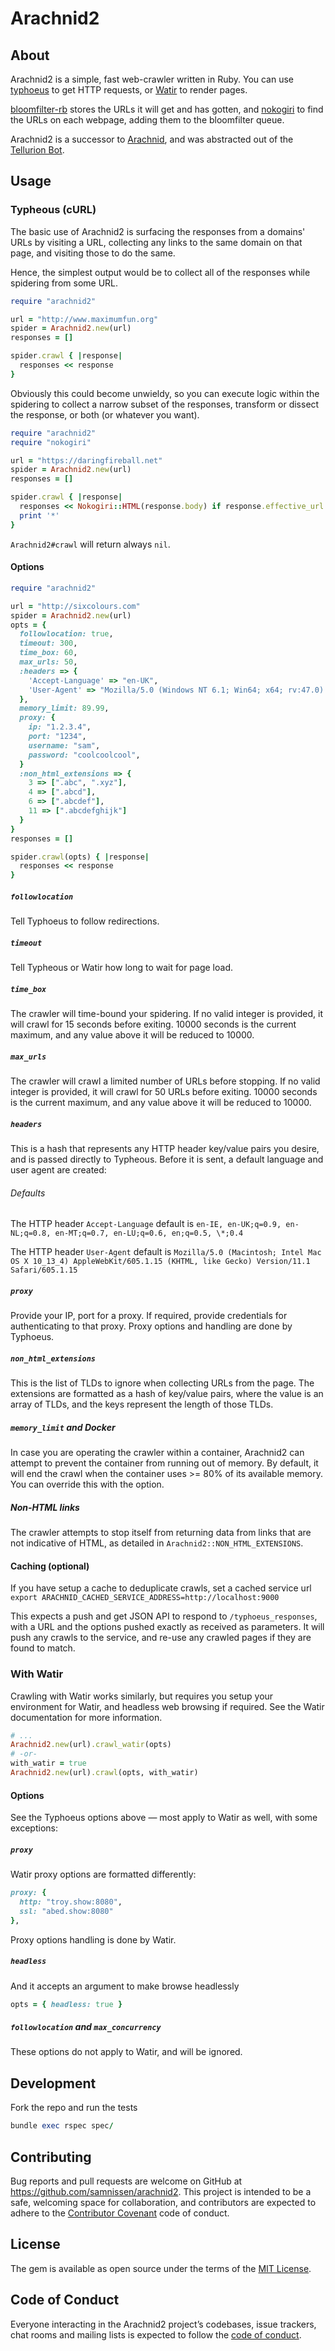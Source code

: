 # Arachnid2

## About

Arachnid2 is a simple, fast web-crawler written in Ruby.
You can use [typhoeus](https://github.com/typhoeus/typhoeus)
to get HTTP requests, or [Watir](https://github.com/watir/watir)
to render pages.

[bloomfilter-rb](https://github.com/igrigorik/bloomfilter-rb)
stores the URLs it will get and has gotten,
and [nokogiri](https://github.com/sparklemotion/nokogiri)
to find the URLs on each webpage, adding them to the bloomfilter queue.

Arachnid2 is a successor to [Arachnid](https://github.com/dchuk/Arachnid),
and was abstracted out of the [Tellurion Bot](https://github.com/samnissen/tellurion_bot).

## Usage

### Typheous (cURL)

The basic use of Arachnid2 is surfacing the responses from a domains'
URLs by visiting a URL, collecting any links to the same domain
on that page, and visiting those to do the same.

Hence, the simplest output would be to collect all of the responses
while spidering from some URL.

```ruby
require "arachnid2"

url = "http://www.maximumfun.org"
spider = Arachnid2.new(url)
responses = []

spider.crawl { |response|
  responses << response
}
```

Obviously this could become unwieldy,
so you can execute logic within the spidering to collect a narrow subset
of the responses, transform or dissect the response,
or both (or whatever you want).

```ruby
require "arachnid2"
require "nokogiri"

url = "https://daringfireball.net"
spider = Arachnid2.new(url)
responses = []

spider.crawl { |response|
  responses << Nokogiri::HTML(response.body) if response.effective_url =~ /.*amazon.*/
  print '*'
}
```

`Arachnid2#crawl` will return always `nil`.

#### Options

```ruby
require "arachnid2"

url = "http://sixcolours.com"
spider = Arachnid2.new(url)
opts = {
  followlocation: true,
  timeout: 300,
  time_box: 60,
  max_urls: 50,
  :headers => {
    'Accept-Language' => "en-UK",
    'User-Agent' => "Mozilla/5.0 (Windows NT 6.1; Win64; x64; rv:47.0) Gecko/20100101 Firefox/47.0",
  },
  memory_limit: 89.99,
  proxy: {
    ip: "1.2.3.4",
    port: "1234",
    username: "sam",
    password: "coolcoolcool",
  }
  :non_html_extensions => {
    3 => [".abc", ".xyz"],
    4 => [".abcd"],
    6 => [".abcdef"],
    11 => [".abcdefghijk"]
  }
}
responses = []

spider.crawl(opts) { |response|
  responses << response
}
```

##### `followlocation`

Tell Typhoeus to follow redirections.

##### `timeout`

Tell Typheous or Watir how long to wait for page load.

##### `time_box`

The crawler will time-bound your spidering.
If no valid integer is provided,
it will crawl for 15 seconds before exiting.
10000 seconds is the current maximum,
and any value above it will be reduced to 10000.

##### `max_urls`

The crawler will crawl a limited number of URLs before stopping.
If no valid integer is provided,
it will crawl for 50 URLs before exiting.
10000 seconds is the current maximum,
and any value above it will be reduced to 10000.

##### `headers`

This is a hash that represents any HTTP header key/value pairs you desire,
and is passed directly to Typheous. Before it is sent, a default
language and user agent are created:

###### Defaults

The HTTP header `Accept-Language` default is
`en-IE, en-UK;q=0.9, en-NL;q=0.8, en-MT;q=0.7, en-LU;q=0.6, en;q=0.5, \*;0.4`

The HTTP header `User-Agent` default is
`Mozilla/5.0 (Macintosh; Intel Mac OS X 10_13_4) AppleWebKit/605.1.15 (KHTML, like Gecko) Version/11.1 Safari/605.1.15`

##### `proxy`

Provide your IP, port for a proxy. If required, provide credentials for
authenticating to that proxy. Proxy options and handling are done
by Typhoeus.

##### `non_html_extensions`

This is the list of TLDs to ignore when collecting URLs from the page.
The extensions are formatted as a hash of key/value pairs, where the value
is an array of TLDs, and the keys represent the length of those TLDs.

##### `memory_limit` and Docker

In case you are operating the crawler within a container, Arachnid2
can attempt to prevent the container from running out of memory.
By default, it will end the crawl when the container uses >= 80%
of its available memory. You can override this with the
option.

##### Non-HTML links

The crawler attempts to stop itself from returning data from
links that are not indicative of HTML, as detailed in
`Arachnid2::NON_HTML_EXTENSIONS`.

#### Caching (optional)

If you have setup a cache to deduplicate crawls,
set a cached service url
`export ARACHNID_CACHED_SERVICE_ADDRESS=http://localhost:9000`

This expects a push and get JSON API to respond
to `/typhoeus_responses`, with a URL and the options pushed
exactly as received as parameters. It will push any crawls
to the service, and re-use any crawled pages
if they are found to match.

### With Watir

Crawling with Watir works similarly, but requires you setup your
environment for Watir, and headless web browsing if required.
See the Watir documentation for more information.

```ruby
# ...
Arachnid2.new(url).crawl_watir(opts)
# -or-
with_watir = true
Arachnid2.new(url).crawl(opts, with_watir)
```

#### Options

See the Typhoeus options above &mdash; most apply to Watir as well, with
some exceptions:

##### `proxy`

Watir proxy options are formatted differently:

```ruby
proxy: {
  http: "troy.show:8080",
  ssl: "abed.show:8080"
},
```

Proxy options handling is done by Watir.

##### `headless`

And it accepts an argument to make browse headlessly

```ruby
opts = { headless: true }
```

##### `followlocation` and `max_concurrency`

These options do not apply to Watir, and will be ignored.

## Development

Fork the repo and run the tests

```ruby
bundle exec rspec spec/
```

## Contributing

Bug reports and pull requests are welcome on GitHub at
https://github.com/samnissen/arachnid2.
This project is intended to be a safe,
welcoming space for collaboration,
and contributors are expected to adhere to the
[Contributor Covenant](http://contributor-covenant.org) code of conduct.

## License

The gem is available as open source under the terms of the
[MIT License](https://opensource.org/licenses/MIT).

## Code of Conduct

Everyone interacting in the Arachnid2 project’s codebases,
issue trackers, chat rooms and mailing lists is expected
to follow the
[code of conduct](https://github.com/samnissen/arachnid2/blob/master/CODE_OF_CONDUCT.md).
